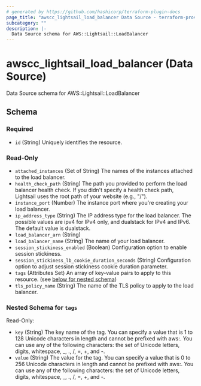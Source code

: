 ```yaml
---
# generated by https://github.com/hashicorp/terraform-plugin-docs
page_title: "awscc_lightsail_load_balancer Data Source - terraform-provider-awscc"
subcategory: ""
description: |-
  Data Source schema for AWS::Lightsail::LoadBalancer
---
```


# awscc_lightsail_load_balancer (Data Source)

Data Source schema for AWS::Lightsail::LoadBalancer



<!-- schema generated by tfplugindocs -->
## Schema

### Required

- `id` (String) Uniquely identifies the resource.

### Read-Only

- `attached_instances` (Set of String) The names of the instances attached to the load balancer.
- `health_check_path` (String) The path you provided to perform the load balancer health check. If you didn't specify a health check path, Lightsail uses the root path of your website (e.g., "/").
- `instance_port` (Number) The instance port where you're creating your load balancer.
- `ip_address_type` (String) The IP address type for the load balancer. The possible values are ipv4 for IPv4 only, and dualstack for IPv4 and IPv6. The default value is dualstack.
- `load_balancer_arn` (String)
- `load_balancer_name` (String) The name of your load balancer.
- `session_stickiness_enabled` (Boolean) Configuration option to enable session stickiness.
- `session_stickiness_lb_cookie_duration_seconds` (String) Configuration option to adjust session stickiness cookie duration parameter.
- `tags` (Attributes Set) An array of key-value pairs to apply to this resource. (see [below for nested schema](#nestedatt--tags))
- `tls_policy_name` (String) The name of the TLS policy to apply to the load balancer.

<a id="nestedatt--tags"></a>
### Nested Schema for `tags`

Read-Only:

- `key` (String) The key name of the tag. You can specify a value that is 1 to 128 Unicode characters in length and cannot be prefixed with aws:. You can use any of the following characters: the set of Unicode letters, digits, whitespace, _, ., /, =, +, and -.
- `value` (String) The value for the tag. You can specify a value that is 0 to 256 Unicode characters in length and cannot be prefixed with aws:. You can use any of the following characters: the set of Unicode letters, digits, whitespace, _, ., /, =, +, and -.


